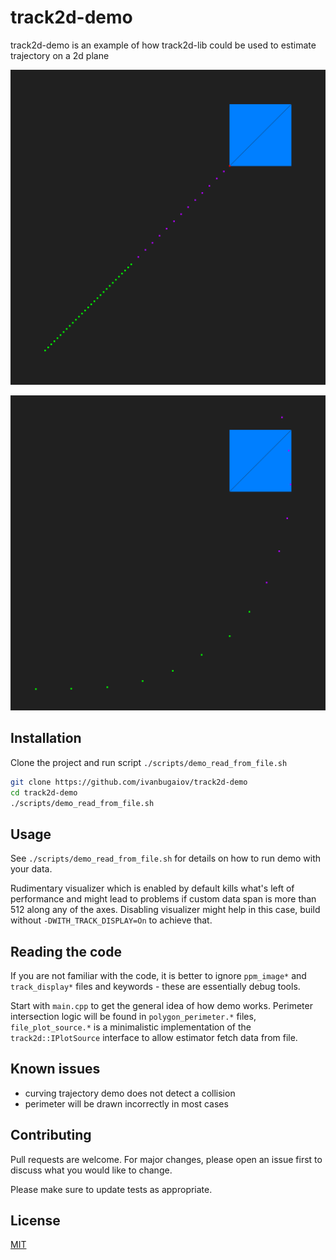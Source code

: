 # track2d-demo

track2d-demo is an example of how track2d-lib could be used to estimate trajectory on a 2d plane

![straight trajectory demo scenario](doc/img/straight.png)

![curving trajectory demo scenario](doc/img/curved.png)

## Installation

Clone the project and run script `./scripts/demo_read_from_file.sh`

```bash
git clone https://github.com/ivanbugaiov/track2d-demo
cd track2d-demo
./scripts/demo_read_from_file.sh
```

## Usage

See `./scripts/demo_read_from_file.sh` for details on how to run demo with your data.

Rudimentary visualizer which is enabled by default kills what's left of performance and might lead to problems if custom data span is more than 512 along any of the axes. Disabling visualizer might help in this case, build without `-DWITH_TRACK_DISPLAY=On` to achieve that.

## Reading the code

If you are not familiar with the code, it is better to ignore `ppm_image*` and `track_display*` files and keywords - these are essentially debug tools. 

Start with `main.cpp` to get the general idea of how demo works. Perimeter intersection logic will be found in `polygon_perimeter.*` files, `file_plot_source.*` is a minimalistic implementation of the `track2d::IPlotSource` interface to allow estimator fetch data from file. 

## Known issues

* curving trajectory demo does not detect a collision
* perimeter will be drawn incorrectly in most cases

## Contributing

Pull requests are welcome. For major changes, please open an issue first
to discuss what you would like to change.

Please make sure to update tests as appropriate.

## License

[MIT](https://choosealicense.com/licenses/mit/)
